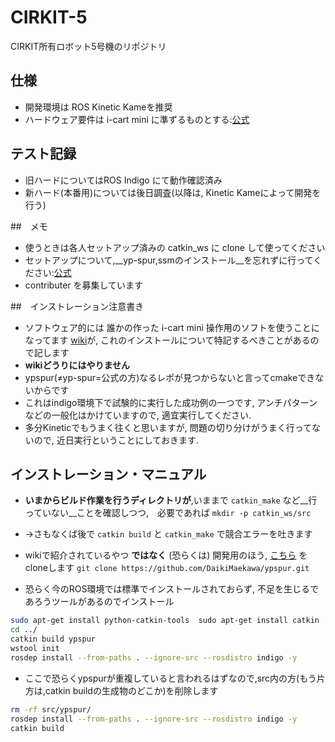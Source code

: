 # CIRKIT-5

CIRKIT所有ロボット5号機のリポジトリ

## 仕様
- 開発環境は ROS Kinetic Kameを推奨
- ハードウェア要件は i-cart mini に準ずるものとする:[公式](http://t-frog.com/products/icart_mini/)

## テスト記録
- 旧ハードについてはROS Indigo にて動作確認済み
- 新ハード(本番用)については後日調査(以降は, Kinetic Kameによって開発を行う)

##　メモ
- 使うときは各人セットアップ済みの catkin_ws に clone して使ってください
- セットアップについて,__yp-spur,ssmのインストール__を忘れずに行ってください:[公式](http://www.roboken.iit.tsukuba.ac.jp/platform/wiki/yp-spur/how-to-install)
- contributer を募集しています

##　インストレーション注意書き
- ソフトウェア的には 誰かの作った i-cart mini 操作用のソフトを使うことになってます [wiki](http://wiki.ros.org/icart_mini)が, これのインストールについて特記するべきことがあるので記します
- __wikiどうりにはやりません__
- ypspur(≠yp-spur=公式の方)なるレポが見つからないと言ってcmakeできないからです
- これはindigo環境下で試験的に実行した成功例の一つです, アンチパターンなどの一般化はかけていますので, 適宜実行してください.
- 多分Kineticでもうまく往くと思いますが, 問題の切り分けがうまく行ってないので, 近日実行ということにしておきます.

## インストレーション・マニュアル
- __いまからビルド作業を行うディレクトリが__,いままで `catkin_make` など__行っていない__ことを確認しつつ,　必要であれば `mkdir -p catkin_ws/src`

- →さもなくば後で `catkin build` と `catkin_make` で競合エラーを吐きます
- wikiで紹介されているやつ __ではなく__ (恐らくは) 開発用のほう, [こちら](https://github.com/DaikiMaekawa/ypspur.git) をcloneします  `git clone https://github.com/DaikiMaekawa/ypspur.git`
- 恐らく今のROS環境では標準でインストールされておらず, 不足を生じるであろうツールがあるのでインストール
```bash
sudo apt-get install python-catkin-tools  sudo apt-get install catkin
cd ../
catkin build ypspur
wstool init
rosdep install --from-paths . --ignore-src --rosdistro indigo -y
```
- ここで恐らくypspurが重複していると言われるはずなので,src内の方(もう片方は,catkin buildの生成物のどこか)を削除します
```bash
rm -rf src/ypspur/
rosdep install --from-paths . --ignore-src --rosdistro indigo -y
catkin build
```
